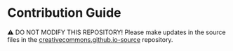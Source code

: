 # Contribution Guide

⚠️ DO NOT MODIFY THIS REPOSITORY! Please make updates in the source files in the [creativecommons.github.io-source](https://github.com/creativecommons/creativecommons.github.io-source) repository.
